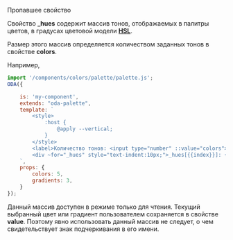 ﻿Пропавшее свойство

Свойство **_hues** содержит массив тонов, отображаемых в палитры цветов, в градусах цветовой модели [**HSL**](https://www.w3.org/wiki/CSS3/Color/HSL).

Размер этого массив определяется количеством заданных тонов в свойстве **colors**.

Например,

```javascript _run_line_edit_loadoda_[my-component.js]_h=260_
import '/components/colors/palette/palette.js';
ODA({

    is: 'my-component',
    extends: "oda-palette",
    template: `
        <style>
            :host {
                @apply --vertical;
            }
        </style>
        <label>Количество тонов: <input type="number" ::value="colors"></label>
        <div ~for="_hues" style="text-indent:10px;">_hues[{{index}}]: {{item}}&deg;</div>
    `,
    props: {
        colors: 5,
        gradients: 3,
    }
});
```

Данный массив доступен в режиме только для чтения. Текущий выбранный цвет или градиент пользователем сохраняется в свойстве **value**. Поэтому явно использовать данный массив не следует, о чем свидетельствует знак подчеркивания в его имени.
